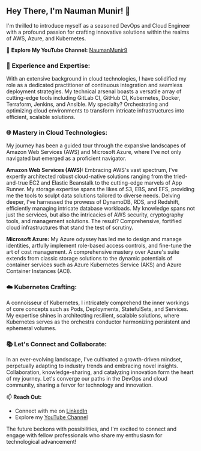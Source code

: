 ## Hey There, I'm Nauman Munir! 👋

I'm thrilled to introduce myself as a seasoned DevOps and Cloud Engineer with a profound passion for crafting innovative solutions within the realms of AWS, Azure, and Kubernetes.

🎥 **Explore My YouTube Channel:** [NaumanMunir9](https://www.youtube.com/@NaumanMunir9)

### 🚀 **Experience and Expertise:**

With an extensive background in cloud technologies, I have solidified my role as a dedicated practitioner of continuous integration and seamless deployment strategies. My technical arsenal boasts a versatile array of cutting-edge tools including GitLab CI, GitHub CI, Kubernetes, Docker, Terraform, Jenkins, and Ansible. My specialty? Orchestrating and optimizing cloud environments to transform intricate infrastructures into efficient, scalable solutions.

### 🌐 **Mastery in Cloud Technologies:**

My journey has been a guided tour through the expansive landscapes of Amazon Web Services (AWS) and Microsoft Azure, where I've not only navigated but emerged as a proficient navigator.

**Amazon Web Services (AWS):**
Embracing AWS's vast spectrum, I've expertly architected robust cloud-native solutions ranging from the tried-and-true EC2 and Elastic Beanstalk to the cutting-edge marvels of App Runner. My storage expertise spans the likes of S3, EBS, and EFS, providing me the tools to sculpt data solutions tailored to diverse needs. Delving deeper, I've harnessed the prowess of DynamoDB, RDS, and Redshift, efficiently managing intricate database workloads. My knowledge spans not just the services, but also the intricacies of AWS security, cryptography tools, and management solutions. The result? Comprehensive, fortified cloud infrastructures that stand the test of scrutiny.

**Microsoft Azure:**
My Azure odyssey has led me to design and manage identities, artfully implement role-based access controls, and fine-tune the art of cost management. A comprehensive mastery over Azure's suite extends from classic storage solutions to the dynamic potentials of container services such as Azure Kubernetes Service (AKS) and Azure Container Instances (ACI).

### ☁️ **Kubernetes Crafting:**

A connoisseur of Kubernetes, I intricately comprehend the inner workings of core concepts such as Pods, Deployments, StatefulSets, and Services. My expertise shines in architecting resilient, scalable solutions, where Kubernetes serves as the orchestra conductor harmonizing persistent and ephemeral volumes.

### 📚 **Let's Connect and Collaborate:**

In an ever-evolving landscape, I've cultivated a growth-driven mindset, perpetually adapting to industry trends and embracing novel insights. Collaboration, knowledge-sharing, and catalyzing innovation form the heart of my journey. Let's converge our paths in the DevOps and cloud community, sharing a fervor for technology and innovation.

📫 **Reach Out:**
- Connect with me on [LinkedIn](https://www.linkedin.com/in/nauman-munir/)
- Explore my [YouTube Channel](https://www.youtube.com/@NaumanMunir9)

The future beckons with possibilities, and I'm excited to connect and engage with fellow professionals who share my enthusiasm for technological advancement!
